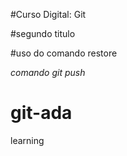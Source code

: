 #Curso Digital: Git

#segundo titulo

#uso do comando restore

*comando git push*
# git-ada
learning
